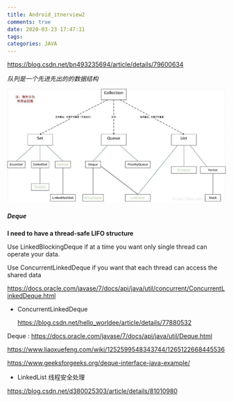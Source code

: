 ```yaml
---
title: Android_itnerview2
comments: true
date: 2020-03-23 17:47:11
tags:
categories: JAVA
---
```




https://blog.csdn.net/bn493235694/article/details/79600634

*队列是一个先进先出的的数据结构*



<img src="Java-Queue/16d7ddc81e9f954f.jpg" alt="16d7ddc81e9f954f"  />





##### Deque

**I need to have a thread-safe LIFO structure**

Use LinkedBlockingDeque if at a time you want only single thread can operate your data.

Use ConcurrentLinkedDeque if you want that each thread can access the shared data

https://docs.oracle.com/javase/7/docs/api/java/util/concurrent/ConcurrentLinkedDeque.html

* ConcurrentLinkedDeque

  https://blog.csdn.net/hello_worldee/article/details/77880532





Deque : https://docs.oracle.com/javase/7/docs/api/java/util/Deque.html

https://www.liaoxuefeng.com/wiki/1252599548343744/1265122668445536

https://www.geeksforgeeks.org/deque-interface-java-example/



* LinkedList 线程安全处理

https://blog.csdn.net/d380025303/article/details/81010980

